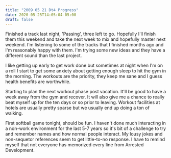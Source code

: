 ```yaml
---
title: "2009 05 21 Dt4 Progress"
date: 2020-05-25T14:05:04-05:00
draft: false
---
```


Finished a track last night, 'Passing', three left to go. Hopefully I'll finish them this weekend and take the next week to mix and hopefully master next weekend. I'm listening to some of the tracks that I finished months ago and I'm reasonably happy with them.  I'm trying some new ideas and they have a different sound than the last project. 

I like getting up early to get work done but sometimes at night when I'm on a roll I start to get some anxiety about getting enough sleep to hit the gym in the morning. The workouts are the priority, they keep me sane and I guess health benefits are worthwhile. 

Starting to plan the next workout phase post vacation. It'll be good to have a week away from the gym and recover. It will also give me a chance to really beat myself up for the ten days or so prior to leaving.  Workout facilities at hotels are usually pretty sparse but we usually end up doing a ton of walking.

First softball game tonight, should be fun. I haven't done much interacting in a non-work environment for the last 5-7 years so it's bit of a challenge to try and remember names and how normal people interact. My lousy jokes and non-sequetor references seem to get little-to-no response. I have to remind myself that not everyone has memorized every line from Arrested Development. 

